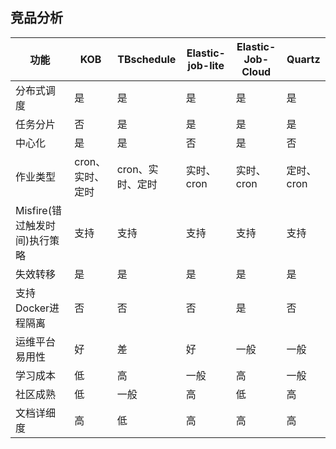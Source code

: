 ## 竞品分析

功能     | KOB   |  TBschedule  | Elastic-job-lite | Elastic-Job-Cloud | Quartz
----     | ----  |   -----     |  ---------        | --------      | --------   
分布式调度|	是|	是|	是	|是 | 是
任务分片 |	否|是   |	是|	是 | 是
中心化 |	是	 | 是	| 否 |	是  | 否
作业类型|	cron、实时、定时 |	cron、实时、定时 |	实时、cron	|实时、cron | 定时、cron 
Misfire(错过触发时间)执行策略 | 支持 | 	支持 | 支持 |	支持 | 支持 
失效转移|	是	|是	|是	|是 | 是
支持Docker进程隔离|	否|	否	|否	|是 | 否
运维平台易用性|	好|	差|	好|	一般 | 一般
学习成本|	低|	高	|一般|	高 | 一般
社区成熟|	低|	一般|	高|	低 | 高 
文档详细度|	高|	低|	高|	高 | 高
